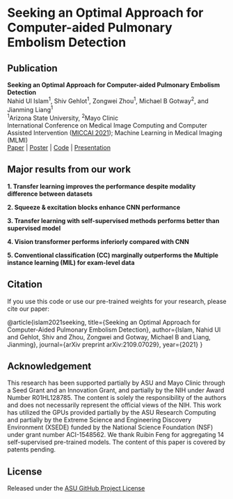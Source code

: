<!-- ![CAD_PE](http:https://github.com/jlianglab/CAD_PE_Detection/blob/main/images/Tittle_Logo.png) -->
# Seeking an Optimal Approach for Computer-aided Pulmonary Embolism Detection


## Publication
**Seeking an Optimal Approach for Computer-aided Pulmonary Embolism Detection** <br/>
Nahid Ul Islam<sup>1</sup>, Shiv Gehlot<sup>1</sup>, Zongwei Zhou<sup>1</sup>, Michael B Gotway<sup>2</sup>, and Jianming Liang<sup>1</sup><br/>
<sup>1</sup>Arizona State University, <sup>2</sup>Mayo Clinic<br/>
International Conference on Medical Image Computing and Computer Assisted Intervention ([MICCAI 2021](https://www.miccai2021.org/)); Machine Learning in Medical Imaging (MLMI)<br/>
[Paper](https://arxiv.org/pdf/2109.07029.pdf) | [Poster]() | [Code](https://github.com/jlianglab/CAD_PE_Detection) | [Presentation]()

## Major results from our work
**1. Transfer learning improves the performance despite modality difference between datasets**

**2. Squeeze & excitation blocks enhance CNN performance**

**3. Transfer learning with self-supervised methods performs better than supervised model**

**4. Vision transformer performs inferiorly compared with CNN**

**5. Conventional classification (CC)  marginally outperforms the Multiple instance learning (MIL) for exam-level data**


## Citation
If you use this code or use our pre-trained weights for your research, please cite our paper:

@article{islam2021seeking,
  title={Seeking an Optimal Approach for Computer-Aided Pulmonary Embolism Detection},
  author={Islam, Nahid Ul and Gehlot, Shiv and Zhou, Zongwei and Gotway, Michael B and Liang, Jianming},
  journal={arXiv preprint arXiv:2109.07029},
  year={2021}
}

## Acknowledgement
This research has been supported partially by ASU and Mayo Clinic through a Seed Grant and an Innovation Grant, and partially by the NIH under Award Number R01HL128785.  The content is solely the responsibility of the authors and does not necessarily represent the official views of the NIH. This work has utilized the GPUs provided partially by the ASU Research Computing and partially by the Extreme Science and Engineering Discovery Environment (XSEDE) funded by the National Science Foundation (NSF) under grant number ACI-1548562. We thank Ruibin Feng for aggregating 14 self-supervised pre-trained models. The content of this paper is covered by patents pending.

## License
Released under the [ASU GitHub Project License](https://github.com/jlianglab/CAD_PE_Detection/blob/main/LICENSE)

